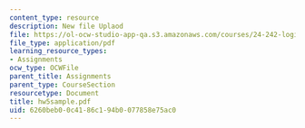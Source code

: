 ```yaml
---
content_type: resource
description: New file Uplaod
file: https://ol-ocw-studio-app-qa.s3.amazonaws.com/courses/24-242-logic-ii-spring-2004/6260beb00c4186c194b0077858e75ac0_hw5sample.pdf
file_type: application/pdf
learning_resource_types:
- Assignments
ocw_type: OCWFile
parent_title: Assignments
parent_type: CourseSection
resourcetype: Document
title: hw5sample.pdf
uid: 6260beb0-0c41-86c1-94b0-077858e75ac0
---
```

